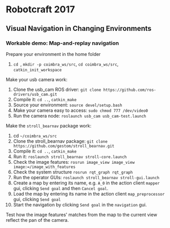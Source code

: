 # Robotcraft 2017
## Visual Navigation in Changing Environments

### Workable demo: Map-and-replay navigation

Prepare your environment in the home folder
1. `cd `, `mkdir -p coimbra_ws/src`, `cd coimbra_ws/src`, `catkin_init_workspace`

Make your usb camera work:
1. Clone the usb_cam ROS driver: `git clone https://github.com/ros-drivers/usb_cam.git`
1. Compile it: `cd ..`, `catkin_make`
1. Source your environment: `source devel/setup.bash`
1. Make your camera easy to access: `sudo chmod 777 /dev/video0`
1. Run the camera node: `roslaunch usb_cam usb_cam-test.launch`

Make the `stroll_bearnav` package work:

1. cd `~/coimbra_ws/src`
1. Clone the stroll_bearnav package: `git clone https://github.com/gestom/stroll_bearnav.git`
1. Compile it: `cd ..`, `catkin_make`
1. Run it: `roslaunch stroll_bearnav stroll-core.launch`
1. Check the image features: `rosrun image_view image_view image:=/image_with_features`
1. Check the system structure `rosrun rqt_graph rqt_graph`
1. Run the operator GUIs: `roslaunch stroll_bearnav stroll-gui.launch`
1. Create a map by entering its name, e.g. `A_0` in the action client `mapper` gui, clicking `Send goal` and then `Cancel goal`.
1. Load the map by entering its name in the action client `map_preprocessor` gui, clicking `Send goal`
1. Start the navigation by clicking `Send goal` in the `navigation` gui.

Test how the image features' matches from the map to the current view reflect the pan of the camera.

